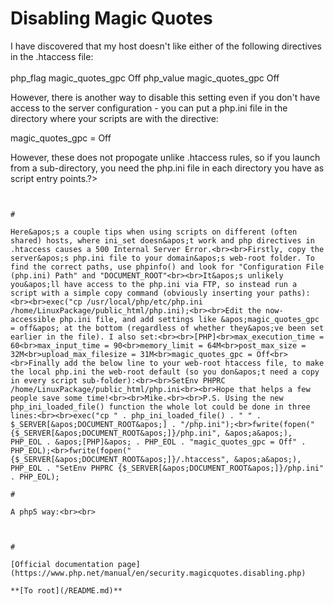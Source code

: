 # Disabling Magic Quotes



I have discovered that my host doesn&apos;t like either of the following directives in the .htaccess file:<br><br>php_flag magic_quotes_gpc Off
php_value magic_quotes_gpc Off

However, there is another way to disable this setting even if you don&apos;t have access to the server configuration - you can put a php.ini file in the directory where your scripts are with the directive:

magic_quotes_gpc = Off

However, these does not propogate unlike  .htaccess rules, so if you launch from a sub-directory, you need the php.ini file in each directory you have as script entry points.?>
```
  

#

Here&apos;s a couple tips when using scripts on different (often shared) hosts, where ini_set doesn&apos;t work and php directives in .htaccess causes a 500 Internal Server Error.<br><br>Firstly, copy the server&apos;s php.ini file to your domain&apos;s web-root folder. To find the correct paths, use phpinfo() and look for "Configuration File (php.ini) Path" and "DOCUMENT_ROOT"<br><br>It&apos;s unlikely you&apos;ll have access to the php.ini via FTP, so instead run a script with a simple copy command (obviously inserting your paths):<br><br>exec("cp /usr/local/php/etc/php.ini /home/LinuxPackage/public_html/php.ini);<br><br>Edit the now-accessible php.ini file, and add settings like &apos;magic_quotes_gpc = off&apos; at the bottom (regardless of whether they&apos;ve been set earlier in the file). I also set:<br><br>[PHP]<br>max_execution_time = 60<br>max_input_time = 90<br>memory_limit = 64M<br>post_max_size = 32M<br>upload_max_filesize = 31M<br>magic_quotes_gpc = Off<br><br>Finally add the below line to your web-root htaccess file, to make the local php.ini the web-root default (so you don&apos;t need a copy in every script sub-folder):<br><br>SetEnv PHPRC /home/LinuxPackage/public_html/php.ini<br><br>Hope that helps a few people save some time!<br><br>Mike.<br><br>P.S. Using the new php_ini_loaded_file() function the whole lot could be done in three lines:<br><br>exec("cp " . php_ini_loaded_file() . " " . $_SERVER[&apos;DOCUMENT_ROOT&apos;] . "/php.ini");<br>fwrite(fopen("{$_SERVER[&apos;DOCUMENT_ROOT&apos;]}/php.ini", &apos;a&apos;), PHP_EOL . &apos;[PHP]&apos; . PHP_EOL . "magic_quotes_gpc = Off" . PHP_EOL);<br>fwrite(fopen("{$_SERVER[&apos;DOCUMENT_ROOT&apos;]}/.htaccess", &apos;a&apos;), PHP_EOL . "SetEnv PHPRC {$_SERVER[&apos;DOCUMENT_ROOT&apos;]}/php.ini" . PHP_EOL);  

#

A php5 way:<br><br>

```
<?php
if (get_magic_quotes_gpc()) {
    function stripslashes_gpc(&amp;$value)
    {
        $value = stripslashes($value);
    }
    array_walk_recursive($_GET, &apos;stripslashes_gpc&apos;);
    array_walk_recursive($_POST, &apos;stripslashes_gpc&apos;);
    array_walk_recursive($_COOKIE, &apos;stripslashes_gpc&apos;);
    array_walk_recursive($_REQUEST, &apos;stripslashes_gpc&apos;);
}
?>
```
  

#

[Official documentation page](https://www.php.net/manual/en/security.magicquotes.disabling.php)

**[To root](/README.md)**